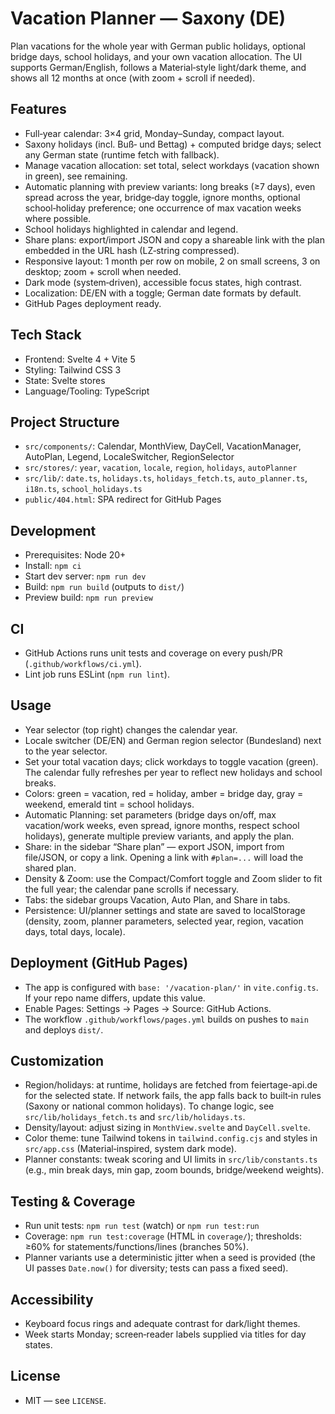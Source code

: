 # Vacation Planner — Saxony (DE)

Plan vacations for the whole year with German public holidays, optional bridge days, school holidays, and your own vacation allocation. The UI supports German/English, follows a Material‑style light/dark theme, and shows all 12 months at once (with zoom + scroll if needed).

## Features
- Full‑year calendar: 3×4 grid, Monday–Sunday, compact layout.
- Saxony holidays (incl. Buß‑ und Bettag) + computed bridge days; select any German state (runtime fetch with fallback).
- Manage vacation allocation: set total, select workdays (vacation shown in green), see remaining.
- Automatic planning with preview variants: long breaks (≥7 days), even spread across the year, bridge‑day toggle, ignore months, optional school‑holiday preference; one occurrence of max vacation weeks where possible.
- School holidays highlighted in calendar and legend.
- Share plans: export/import JSON and copy a shareable link with the plan embedded in the URL hash (LZ‑string compressed).
 - Responsive layout: 1 month per row on mobile, 2 on small screens, 3 on desktop; zoom + scroll when needed.
- Dark mode (system‑driven), accessible focus states, high contrast.
- Localization: DE/EN with a toggle; German date formats by default.
- GitHub Pages deployment ready.

## Tech Stack
- Frontend: Svelte 4 + Vite 5
- Styling: Tailwind CSS 3
- State: Svelte stores
- Language/Tooling: TypeScript

## Project Structure
- `src/components/`: Calendar, MonthView, DayCell, VacationManager, AutoPlan, Legend, LocaleSwitcher, RegionSelector
- `src/stores/`: `year`, `vacation`, `locale`, `region`, `holidays`, `autoPlanner`
- `src/lib/`: `date.ts`, `holidays.ts`, `holidays_fetch.ts`, `auto_planner.ts`, `i18n.ts`, `school_holidays.ts`
- `public/404.html`: SPA redirect for GitHub Pages

## Development
- Prerequisites: Node 20+
- Install: `npm ci`
- Start dev server: `npm run dev`
- Build: `npm run build` (outputs to `dist/`)
- Preview build: `npm run preview`

## CI
- GitHub Actions runs unit tests and coverage on every push/PR (`.github/workflows/ci.yml`).
 - Lint job runs ESLint (`npm run lint`).

## Usage
- Year selector (top right) changes the calendar year.
- Locale switcher (DE/EN) and German region selector (Bundesland) next to the year selector.
- Set your total vacation days; click workdays to toggle vacation (green). The calendar fully refreshes per year to reflect new holidays and school breaks.
- Colors: green = vacation, red = holiday, amber = bridge day, gray = weekend, emerald tint = school holidays.
- Automatic Planning: set parameters (bridge days on/off, max vacation/work weeks, even spread, ignore months, respect school holidays), generate multiple preview variants, and apply the plan.
- Share: in the sidebar “Share plan” — export JSON, import from file/JSON, or copy a link. Opening a link with `#plan=...` will load the shared plan.
- Density & Zoom: use the Compact/Comfort toggle and Zoom slider to fit the full year; the calendar pane scrolls if necessary.
- Tabs: the sidebar groups Vacation, Auto Plan, and Share in tabs.
- Persistence: UI/planner settings and state are saved to localStorage (density, zoom, planner parameters, selected year, region, vacation days, total days, locale).

## Deployment (GitHub Pages)
- The app is configured with `base: '/vacation-plan/'` in `vite.config.ts`. If your repo name differs, update this value.
- Enable Pages: Settings → Pages → Source: GitHub Actions.
- The workflow `.github/workflows/pages.yml` builds on pushes to `main` and deploys `dist/`.

## Customization
- Region/holidays: at runtime, holidays are fetched from feiertage-api.de for the selected state. If network fails, the app falls back to built‑in rules (Saxony or national common holidays). To change logic, see `src/lib/holidays_fetch.ts` and `src/lib/holidays.ts`.
- Density/layout: adjust sizing in `MonthView.svelte` and `DayCell.svelte`.
- Color theme: tune Tailwind tokens in `tailwind.config.cjs` and styles in `src/app.css` (Material‑inspired, system dark mode).
 - Planner constants: tweak scoring and UI limits in `src/lib/constants.ts` (e.g., min break days, min gap, zoom bounds, bridge/weekend weights).

## Testing & Coverage
- Run unit tests: `npm run test` (watch) or `npm run test:run`
- Coverage: `npm run test:coverage` (HTML in `coverage/`); thresholds: ≥60% for statements/functions/lines (branches 50%).
 - Planner variants use a deterministic jitter when a seed is provided (the UI passes `Date.now()` for diversity; tests can pass a fixed seed).

## Accessibility
- Keyboard focus rings and adequate contrast for dark/light themes.
- Week starts Monday; screen‑reader labels supplied via titles for day states.

## License
- MIT — see `LICENSE`.
